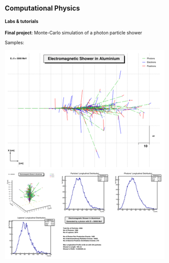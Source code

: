 ## Computational Physics
#### Labs & tutorials
**Final project**: Monte-Carlo simulation of a photon particle shower

Samples:

<img src="2016/C02/Projeto/plots/E5000Mev2d.png" alt="Shower sample" width="700"/>

<img src="2016/C02/Projeto/data/classic.png" alt="Analysis sample" width="700"/>
